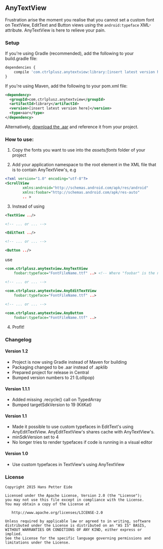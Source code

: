 ## AnyTextView

Frustration arise the moment you realise that you cannot set a custom font on TextView, EditText and Button views using the ```android:typeface``` XML-attribute. AnyTextView is here to relieve your pain.

### Setup
If you're using Gradle (recommended), add the following to your build.gradle file:
```javascript
dependencies {
    compile 'com.ctrlplusz.anytextview:library:[insert latest version here]'
}
```

If you're using Maven, add the following to your pom.xml file:
```xml
<dependency>
  <groupId>com.ctrlplusz.anytextview</groupId>
  <artifactId>library</artifactId>
  <version>[insert latest version here]</version>
  <type>aar</type>
</dependency>
```

Alternatively, [download the .aar][1] and reference it from your project.

### How to use:
1) Copy the fonts you want to use into the _assets/fonts_ folder of your project

2) Add your application namespace to the root element in the XML file that is to contain AnyTextView's, e.g
```xml
<?xml version="1.0" encoding="utf-8"?>
<ScrollView
        xmlns:android="http://schemas.android.com/apk/res/android"
        xmlns:foobar="http://schemas.android.com/apk/res-auto"
		.. >
```  

3) Instead of using
```xml
<TextView ../>

<!-- ... or ... -->

<EditText ../>

<!-- ... or ... -->

<Button ../>
```

use

```xml
<com.ctrlplusz.anytextview.AnyTextView 
	foobar:typeface="FontFileName.ttf" ..> <!-- Where "foobar" is the namespace defined in step 2 -->

<!-- ... or ... -->

<com.ctrlplusz.anytextview.AnyEditTextView 
	foobar:typeface="FontFileName.ttf" ..> 
	
<!-- ... or ... -->

<com.ctrlplusz.anytextview.AnyButton 
	foobar:typeface="FontFileName.ttf" ..> 
```  

 
4) Profit! 		

### Changelog
#### Version 1.2
* Project is now using Gradle instead of Maven for building
* Packaging changed to be .aar instead of .apklib
* Prepared project for release in Central
* Bumped version numbers to 21 (Lollipop)

#### Version 1.1.1
* Added missing .recycle() call on TypedArray
* Bumped targetSdkVersion to 19 (KitKat) 

#### Version 1.1
* Made it possible to use custom typefaces in EditText's using AnyEditTextView. AnyEditTextView's shares cache with AnyTextView's.
* minSdkVersion set to 4
* No longer tries to render typefaces if code is running in a visual editor

#### Version 1.0
* Use custom typefaces in TextView's using AnyTextView


### License
	Copyright 2015 Hans Petter Eide

    Licensed under the Apache License, Version 2.0 (the "License");
    you may not use this file except in compliance with the License.
    You may obtain a copy of the License at

       http://www.apache.org/licenses/LICENSE-2.0

    Unless required by applicable law or agreed to in writing, software
    distributed under the License is distributed on an "AS IS" BASIS,
    WITHOUT WARRANTIES OR CONDITIONS OF ANY KIND, either express or implied.
    See the License for the specific language governing permissions and
    limitations under the License.
    
    
[1]:https://oss.sonatype.org/service/local/repositories/releases/content/com/ctrlplusz/anytextview/library/1.2/library-1.2.aar
